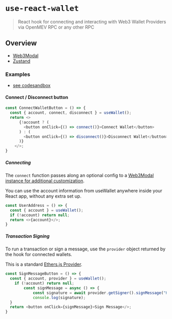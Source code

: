 # `use-react-wallet`

> React hook for connecting and interacting with Web3 Wallet Providers via OpenMEV RPC or any other RPC

## Overview

- [Web3Modal](https://github.com/Web3Modal/web3modal)
- [Zustand](https://github.com/pmndrs/zustand)

### Examples

- [see codesandbox](#)


#### Connect / Disconnect button

```ts
const ConnectWalletButton = () => {
  const { account, connect, disconnect } = useWallet();
  return <>
      {!account ? (
        <button onClick={() => connect()}>Connect Wallet</button>
      ) : (
        <button onClick={() => disconnect()}>Disconnect Wallet</button>
      )}
    </>;
}
```

##### Connecting

The `connect` function passes along an optional config to a [Web3Modal instance for additional customization](https://github.com/Web3Modal/web3modal#usage).

You can use the account information from useWallet anywhere inside your React app, without any extra set up.

```ts
const UserAddress = () => {
  const { account } = useWallet();
  if (!account) return null;
  return <>{account}</>;
}

```

##### Transaction Signing

To run a transaction or sign a message, use the `provider` object returned by the hook for connected wallets.

This is a standard [Ethers.js Provider](https://docs.ethers.io/v5/api/providers/provider/).

```ts
const SignMessageButton = () => {
  const { account, provider } = useWallet();
    if (!account) return null;
        const signMessage = async () => {
            const signature = await provider.getSigner().signMessage("Hello!");
            console.log(signature);
  }
  return <button onClick={signMessage}>Sign Message</>;
}
```

